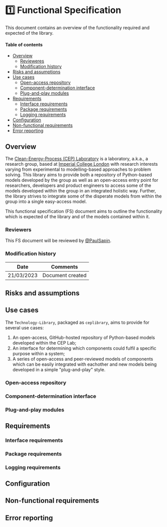 # :one: Functional Specification

This document contains an overview of the functionality required and expected of the library.

#### Table of contents

* [Overview](#overview)
  * [Revieweres](#reviewers)
  * [Modification history](#modification-history)
* [Risks and assumptions](#risks-and-assumptions)
* [Use cases](#use-cases)
  * [Open-access repository](#open-access-repository)
  * [Component-determination interface](#component-determination-interface)
  * [Plug-and-play modules](#plug-and-play-modules)
* [Requirements](#requirements)
  * [Interface requirements](#interface-requirements)
  * [Package requirements](#package-requirements)
  * [Logging requirements](#logging-requirements)
* [Configuration](#configuration)
* [Non-functional requirements](#non-functional-requirements)
* [Error reporting](#error-reporting)

## Overview

The [Clean-Energy-Process (CEP) Laboratory](https://www.imperial.ac.uk/clean-energy-processes/) is a laboratory, a.k.a., a research group, based at [Imperial College London](https://www.imperial.ac.uk/) with research interests varying from experimental to modelling-based approaches to problem solving. This library aims to provide both a repository of Python-based models developed by the group as well as an open-access entry point for researchers, developers and product engineers to access some of the models developed within the group in an integrated holistic way. Further, the library strives to integrate some of the disperate models from within the group into a single easy-access model.

This functional specification (FS) document aims to outline the functionality which is expected of the library and of the models contained within it.

### Reviewers

This FS document will be reviewed by [@PaulSapin](https://github.com/paulSapin).

### Modification history

Date | Comments
--- | ---
21/03/2023 | Document created

## Risks and assumptions

## Use cases

The `Technology-Library`, packaged as `ceplibrary`, aims to provide for several use cases:

1. An open-access, GitHub-hosted repository of Python-based models developed within the CEP Lab;
2. An interface for determining which components could fulfil a specific purpose within a system;
3. A series of open-access and peer-reviewed models of components which can be easily integrated with eachother and new models being developed in a simple "plug-and-play" style.

### Open-access repository

### Component-determination interface

### Plug-and-play modules

## Requirements

### Interface requirements

### Package requirements

### Logging requirements

## Configuration

## Non-functional requirements

## Error reporting
